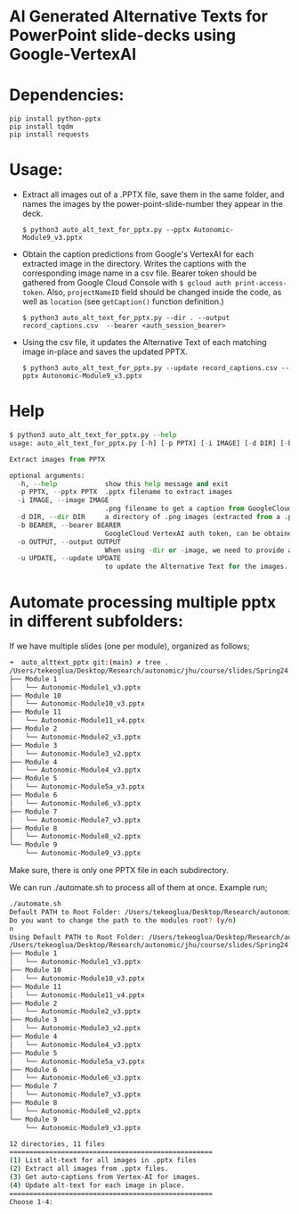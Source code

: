 # AI Generated Alternative Texts for PowerPoint slide-decks using Google-VertexAI


# Dependencies:
```
pip install python-pptx
pip install tqdm
pip install requests
```

# Usage:
- Extract all images out of a .PPTX file, save them in the same folder, and names the images by the power-point-slide-number they appear in the deck.

   ```$ python3 auto_alt_text_for_pptx.py --pptx Autonomic-Module9_v3.pptx```

- Obtain the caption predictions from Google's VertexAI for each extracted image in the directory. Writes the captions with the corresponding image name in a csv file. Bearer token should be gathered from Google Cloud Console with ```$ gcloud auth print-access-token```. Also, `projectNameID` field should be changed inside the code, as well as `location` (see `getCaption()` function definition.)

   ```$ python3 auto_alt_text_for_pptx.py --dir . --output record_captions.csv  --bearer <auth_session_bearer>```

- Using the csv file, it updates the Alternative Text of each matching image in-place and saves the updated PPTX.

   ```$ python3 auto_alt_text_for_pptx.py --update record_captions.csv --pptx Autonomic-Module9_v3.pptx```

# Help

```python
$ python3 auto_alt_text_for_pptx.py --help
usage: auto_alt_text_for_pptx.py [-h] [-p PPTX] [-i IMAGE] [-d DIR] [-b BEARER] [-o OUTPUT] [-u UPDATE]

Extract images from PPTX

optional arguments:
  -h, --help            show this help message and exit
  -p PPTX, --pptx PPTX  .pptx filename to extract images
  -i IMAGE, --image IMAGE
                        .png filename to get a caption from GoogleCloudVertex
  -d DIR, --dir DIR     a directory of .png images (extracted from a .pptx file) to get the caption for.
  -b BEARER, --bearer BEARER
                        GoogleCloud VertexAI auth token, can be obtained by running `$ gcloud auth print-access-token` on the cloudshell
  -o OUTPUT, --output OUTPUT
                        When using -dir or -image, we need to provide an output file to write the caption responses from GoogleCloud
  -u UPDATE, --update UPDATE
                        to update the Alternative Text for the images. Need to provide a csv file generated with --output in a prev run from --dir or --image
```

# Automate processing multiple pptx in different subfolders:

If we have multiple slides (one per module), organized as follows;
```bash
➜  auto_alttext_pptx git:(main) ✗ tree .
/Users/tekeoglua/Desktop/Research/autonomic/jhu/course/slides/Spring24
├── Module 1
│   └── Autonomic-Module1_v3.pptx
├── Module 10
│   └── Autonomic-Module10_v3.pptx
├── Module 11
│   └── Autonomic-Module11_v4.pptx
├── Module 2
│   └── Autonomic-Module2_v3.pptx
├── Module 3
│   └── Autonomic-Module3_v2.pptx
├── Module 4
│   └── Autonomic-Module4_v3.pptx
├── Module 5
│   └── Autonomic-Module5a_v3.pptx
├── Module 6
│   └── Autonomic-Module6_v3.pptx
├── Module 7
│   └── Autonomic-Module7_v3.pptx
├── Module 8
│   └── Autonomic-Module8_v2.pptx
└── Module 9
    └── Autonomic-Module9_v3.pptx

```

Make sure, there is only one PPTX file in each subdirectory.

We can run ./automate.sh to process all of them at once. Example run;

```bash
./automate.sh
Default PATH to Root Folder: /Users/tekeoglua/Desktop/Research/autonomic/jhu/course/slides/Spring24
Do you want to change the path to the modules root? (y/n)
n
Using Default PATH to Root Folder: /Users/tekeoglua/Desktop/Research/autonomic/jhu/course/slides/Spring24
/Users/tekeoglua/Desktop/Research/autonomic/jhu/course/slides/Spring24
├── Module 1
│   └── Autonomic-Module1_v3.pptx
├── Module 10
│   └── Autonomic-Module10_v3.pptx
├── Module 11
│   └── Autonomic-Module11_v4.pptx
├── Module 2
│   └── Autonomic-Module2_v3.pptx
├── Module 3
│   └── Autonomic-Module3_v2.pptx
├── Module 4
│   └── Autonomic-Module4_v3.pptx
├── Module 5
│   └── Autonomic-Module5a_v3.pptx
├── Module 6
│   └── Autonomic-Module6_v3.pptx
├── Module 7
│   └── Autonomic-Module7_v3.pptx
├── Module 8
│   └── Autonomic-Module8_v2.pptx
└── Module 9
    └── Autonomic-Module9_v3.pptx

12 directories, 11 files
===================================================
(1) List alt-text for all images in .pptx files
(2) Extract all images from .pptx files.
(3) Get auto-captions from Vertex-AI for images.
(4) Update alt-text for each image in place.
===================================================
Choose 1-4:
```